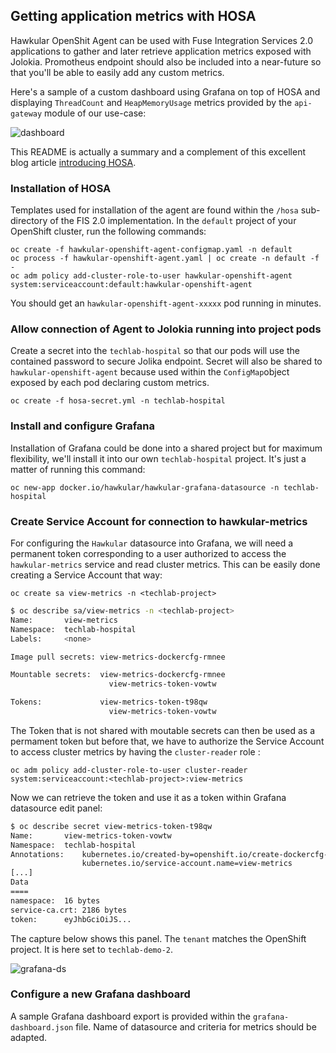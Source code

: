 ## Getting application metrics with HOSA

Hawkular OpenShit Agent can be used with Fuse Integration Services 2.0 applications to gather and later retrieve application metrics exposed with Jolokia. Promotheus endpoint should also be included into a near-future so that you'll be able to easily add any custom metrics.

Here's a sample of a custom dashboard using Grafana on top of HOSA and displaying `ThreadCount` and `HeapMemoryUsage` metrics provided by the `api-gateway` module of our use-case:

![dashboard](https://raw.githubusercontent.com/lbroudoux/techlab-hospital/master/assets/hosa-dashboard.png)

This README is actually a summary and a complement of this excellent blog article [introducing HOSA](http://www.hawkular.org/blog/2017/01/17/obst-hosa.html).


### Installation of HOSA

Templates used for installation of the agent are found within the `/hosa` sub-directory of the FIS 2.0 implementation. In the `default` project of your OpenShift cluster, run the following commands:

    oc create -f hawkular-openshift-agent-configmap.yaml -n default
    oc process -f hawkular-openshift-agent.yaml | oc create -n default -f -
    oc adm policy add-cluster-role-to-user hawkular-openshift-agent system:serviceaccount:default:hawkular-openshift-agent

You should get an `hawkular-openshift-agent-xxxxx` pod running in minutes.

### Allow connection of Agent to Jolokia running into project pods

 Create a secret into the `techlab-hospital` so that our pods will use the contained password to secure Jolika endpoint. Secret will also be shared to `hawkular-openshift-agent` because used within the `ConfigMap`object exposed by each pod declaring custom metrics.

    oc create -f hosa-secret.yml -n techlab-hospital

### Install and configure Grafana

Installation of Grafana could be done into a shared project but for maximum flexibility, we'll install it into our own `techlab-hospital` project. It's just a matter of running this command:

    oc new-app docker.io/hawkular/hawkular-grafana-datasource -n techlab-hospital


### Create Service Account for connection to hawkular-metrics

For configuring the `Hawkular` datasource into Grafana, we will need a permanent token corresponding to a user authorized to access the `hawkular-metrics` service and read cluster metrics. This can be easily done creating a Service Account that way:

    oc create sa view-metrics -n <techlab-project>

```sh
$ oc describe sa/view-metrics -n <techlab-project>
Name:		view-metrics
Namespace:	techlab-hospital
Labels:		<none>

Image pull secrets:	view-metrics-dockercfg-rmnee

Mountable secrets: 	view-metrics-dockercfg-rmnee
                 	  view-metrics-token-vowtw

Tokens:            	view-metrics-token-t98qw
                 	  view-metrics-token-vowtw
```
The Token that is not shared with moutable secrets can then be used as a permament token but before that, we have to authorize the Service Account to access cluster metrics by having the `cluster-reader` role :

    oc adm policy add-cluster-role-to-user cluster-reader system:serviceaccount:<techlab-project>:view-metrics

Now we can retrieve the token and use it as a token within Grafana datasource edit panel:

```sh
$ oc describe secret view-metrics-token-t98qw
Name:		view-metrics-token-vowtw
Namespace:	techlab-hospital
Annotations:    kubernetes.io/created-by=openshift.io/create-dockercfg-secrets
                kubernetes.io/service-account.name=view-metrics
[...]
Data
====
namespace:	16 bytes
service-ca.crt:	2186 bytes
token:		eyJhbGciOiJS...
```

The capture below shows this panel. The `tenant` matches the OpenShift project. It is here set to `techlab-demo-2`.

![grafana-ds](https://raw.githubusercontent.com/lbroudoux/techlab-hospital/master/assets/hosa-grafana-ds.png)


### Configure a new Grafana dashboard

A sample Grafana dashboard export is provided within the `grafana-dashboard.json` file. Name of datasource and criteria for metrics should be adapted.
